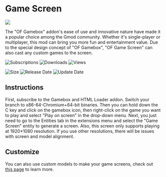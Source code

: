 # Game Screen

![](https://s2.loli.net/2024/01/27/KtTGRyVbZve1P4C.jpg)

The "OF Gamebox" addon's ease of use and innovative nature have made it a popular choice among the Gmod community. Whether it's single-player or multiplayer, this mod can bring you more fun and entertainment value. Due to the special design concept of "OF Gamebox", "OF Game Screen" can also cast any custom games to the screen.

![Subscriptions](https://img.shields.io/steam/subscriptions/3145035529?style=for-the-badge&color=b4e419)  ![Downloads](https://img.shields.io/steam/downloads/3145035529?style=for-the-badge&color=00adb5)  ![Views](https://img.shields.io/steam/views/3145035529?style=for-the-badge&color=ff5719)

![Size](https://img.shields.io/steam/size/3145035529?style=for-the-badge&color=2ea043)  ![Release Date](https://img.shields.io/steam/release-date/3145035529?style=for-the-badge&color=ffb300)  ![Update Date](https://img.shields.io/steam/update-date/3145035529?style=for-the-badge&color=515de9)

## Instructions

First, subscribe to the Gamebox and HTML Loader addon. Switch your branch to x86-64-Chromium+64-bit binaries. Then you can hold down the C key and click on the gamebox icon, then right-click on the game you want to play and select "Play on screen" in the drop-down menu. Next, you just need to go to the Entities tab in the extensions menu and select the "Game Screen" entity to generate a screen. Also, this screen only supports playing at 1920*1080 resolution. If you use other resolutions, there will be issues with screen and model alignment.

## Customize

You can also use custom models to make your game screens, check out [this page](entity) to learn more.

